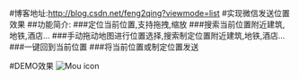 #博客地址:http://blog.csdn.net/feng2qing?viewmode=list
#实现微信发送位置效果
##功能简介:
###定位当前位置,支持拖拽,缩放
###搜索当前位置附近建筑,地铁,酒店...
###手动拖动地图进行位置选择,搜索制定位置附近建筑,地铁,酒店...
###一键回到当前位置
###将当前位置或制定位置发送

#DEMO效果
![Mou icon](http://g.recordit.co/H9slmpgk6o.gif)